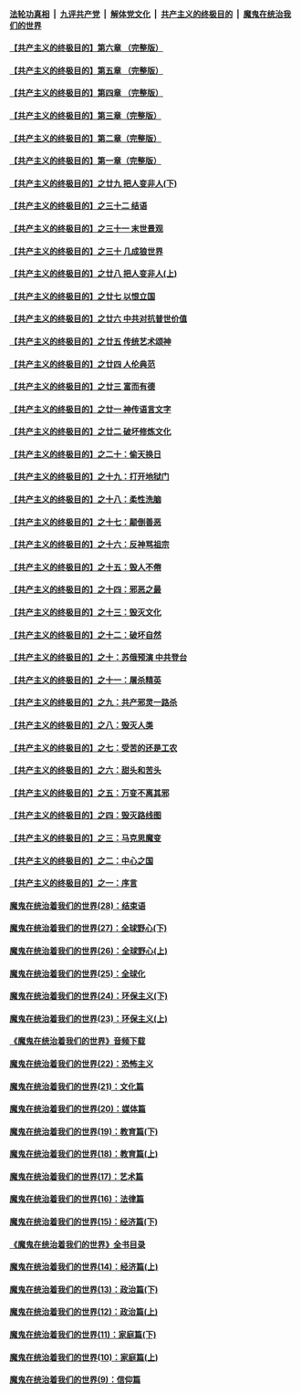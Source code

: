 ####  [法轮功真相](../../../../basic/blob/master/README.md?t=06300631) &nbsp;|&nbsp; [九评共产党](../../../../9ping.md/blob/master/README.md?t=06300631) &nbsp;|&nbsp; [解体党文化](../../../../jtdwh.md/blob/master/README.md?t=06300631)  &nbsp;|&nbsp; [共产主义的终极目的](../../../../gczydzjmd.md/blob/master/README.md?t=06300631) &nbsp;|&nbsp; [魔鬼在统治我们的世界](../../../../mgztzwmdsj.md/blob/master/README.md?t=06300631) 

#### [【共产主义的终极目的】第六章 （完整版）](../pages/nsc422/n11428913.md?t=06300631) 

#### [【共产主义的终极目的】第五章 （完整版）](../pages/nsc422/n11428912.md?t=06300631) 

#### [【共产主义的终极目的】第四章 （完整版）](../pages/nsc422/n11428907.md?t=06300631) 

#### [【共产主义的终极目的】第三章（完整版）](../pages/nsc422/n11428848.md?t=06300631) 

#### [【共产主义的终极目的】第二章（完整版）](../pages/nsc422/n11428831.md?t=06300631) 

#### [【共产主义的终极目的】第一章（完整版）](../pages/nsc422/n11417651.md?t=06300631) 

#### [【共产主义的终极目的】之廿九 把人变非人(下)](../pages/nsc422/n11344140.md?t=06300631) 

#### [【共产主义的终极目的】之三十二 结语](../pages/nsc422/n11360535.md?t=06300631) 

#### [【共产主义的终极目的】之三十一 末世景观](../pages/nsc422/n11351129.md?t=06300631) 

#### [【共产主义的终极目的】之三十 几成狼世界](../pages/nsc422/n11348280.md?t=06300631) 

#### [【共产主义的终极目的】之廿八 把人变非人(上)](../pages/nsc422/n11340492.md?t=06300631) 

#### [【共产主义的终极目的】之廿七 以恨立国](../pages/nsc422/n11336944.md?t=06300631) 

#### [【共产主义的终极目的】之廿六 中共对抗普世价值](../pages/nsc422/n11324785.md?t=06300631) 

#### [【共产主义的终极目的】之廿五 传统艺术颂神](../pages/nsc422/n11296396.md?t=06300631) 

#### [【共产主义的终极目的】之廿四 人伦典范](../pages/nsc422/n11296397.md?t=06300631) 

#### [【共产主义的终极目的】之廿三 富而有德](../pages/nsc422/n11283598.md?t=06300631) 

#### [【共产主义的终极目的】之廿一 神传语言文字](../pages/nsc422/n11263265.md?t=06300631) 

#### [【共产主义的终极目的】之廿二 破坏修炼文化](../pages/nsc422/n11245728.md?t=06300631) 

#### [【共产主义的终极目的】之二十：偷天换日](../pages/nsc422/n11238846.md?t=06300631) 

#### [【共产主义的终极目的】之十九：打开地狱门](../pages/nsc422/n11206376.md?t=06300631) 

#### [【共产主义的终极目的】之十八：柔性洗脑](../pages/nsc422/n11199994.md?t=06300631) 

#### [【共产主义的终极目的】之十七：颠倒善恶](../pages/nsc422/n11179782.md?t=06300631) 

#### [【共产主义的终极目的】之十六：反神骂祖宗](../pages/nsc422/n11166798.md?t=06300631) 

#### [【共产主义的终极目的】之十五：毁人不倦](../pages/nsc422/n11166792.md?t=06300631) 

#### [【共产主义的终极目的】之十四：邪恶之最](../pages/nsc422/n11150249.md?t=06300631) 

#### [【共产主义的终极目的】之十三：毁灭文化](../pages/nsc422/n11135227.md?t=06300631) 

#### [【共产主义的终极目的】之十二：破坏自然](../pages/nsc422/n11135214.md?t=06300631) 

#### [【共产主义的终极目的】之十：苏俄预演 中共登台](../pages/nsc422/n11118424.md?t=06300631) 

#### [【共产主义的终极目的】之十一：屠杀精英](../pages/nsc422/n11118442.md?t=06300631) 

#### [【共产主义的终极目的】之九：共产邪灵一路杀](../pages/nsc422/n11114139.md?t=06300631) 

#### [【共产主义的终极目的】之八：毁灭人类](../pages/nsc422/n11108503.md?t=06300631) 

#### [【共产主义的终极目的】之七：受苦的还是工农](../pages/nsc422/n11101809.md?t=06300631) 

#### [【共产主义的终极目的】之六：甜头和苦头](../pages/nsc422/n11096971.md?t=06300631) 

#### [【共产主义的终极目的】之五：万变不离其邪](../pages/nsc422/n11091285.md?t=06300631) 

#### [【共产主义的终极目的】之四：毁灭路线图](../pages/nsc422/n11086284.md?t=06300631) 

#### [【共产主义的终极目的】之三：马克思魔变](../pages/nsc422/n11061941.md?t=06300631) 

#### [【共产主义的终极目的】之二：中心之国](../pages/nsc422/n11047728.md?t=06300631) 

#### [【共产主义的终极目的】之一：序言](../pages/nsc422/n11086077.md?t=06300631) 

#### [魔鬼在统治着我们的世界(28)：结束语](../pages/nsc422/n10936246.md?t=06300631) 

#### [魔鬼在统治着我们的世界(27)：全球野心(下)](../pages/nsc422/n10928319.md?t=06300631) 

#### [魔鬼在统治着我们的世界(26)：全球野心(上)](../pages/nsc422/n10900318.md?t=06300631) 

#### [魔鬼在统治着我们的世界(25)：全球化](../pages/nsc422/n10788205.md?t=06300631) 

#### [魔鬼在统治着我们的世界(24)：环保主义(下)](../pages/nsc422/n10695307.md?t=06300631) 

#### [魔鬼在统治着我们的世界(23)：环保主义(上)](../pages/nsc422/n10688613.md?t=06300631) 

#### [《魔鬼在统治着我们的世界》音频下载](../pages/nsc422/n10635553.md?t=06300631) 

#### [魔鬼在统治着我们的世界(22)：恐怖主义](../pages/nsc422/n10614727.md?t=06300631) 

#### [魔鬼在统治着我们的世界(21)：文化篇](../pages/nsc422/n10597706.md?t=06300631) 

#### [魔鬼在统治着我们的世界(20)：媒体篇](../pages/nsc422/n10586579.md?t=06300631) 

#### [魔鬼在统治着我们的世界(19)：教育篇(下)](../pages/nsc422/n10564808.md?t=06300631) 

#### [魔鬼在统治着我们的世界(18)：教育篇(上)](../pages/nsc422/n10526970.md?t=06300631) 

#### [魔鬼在统治着我们的世界(17)：艺术篇](../pages/nsc422/n10499093.md?t=06300631) 

#### [魔鬼在统治着我们的世界(16)：法律篇](../pages/nsc422/n10485969.md?t=06300631) 

#### [魔鬼在统治着我们的世界(15)：经济篇(下)](../pages/nsc422/n10469975.md?t=06300631) 

#### [《魔鬼在统治着我们的世界》全书目录](../pages/nsc422/n10464261.md?t=06300631) 

#### [魔鬼在统治着我们的世界(14)：经济篇(上)](../pages/nsc422/n10457370.md?t=06300631) 

#### [魔鬼在统治着我们的世界(13)：政治篇(下)](../pages/nsc422/n10448270.md?t=06300631) 

#### [魔鬼在统治着我们的世界(12)：政治篇(上)](../pages/nsc422/n10444576.md?t=06300631) 

#### [魔鬼在统治着我们的世界(11)：家庭篇(下)](../pages/nsc422/n10440961.md?t=06300631) 

#### [魔鬼在统治着我们的世界(10)：家庭篇(上)](../pages/nsc422/n10435448.md?t=06300631) 

#### [魔鬼在统治着我们的世界(9)：信仰篇](../pages/nsc422/n10432159.md?t=06300631) 

